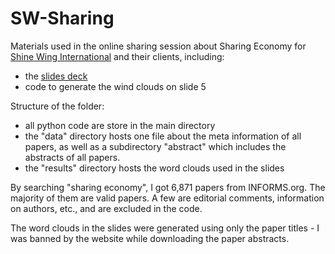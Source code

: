 # SW-Sharing


Materials used in the online sharing session about Sharing Economy for <a href="
http://www.shinewinginternational.com" target="_blank">Shine Wing International</a> and their clients, including:

* the [slides deck](SW-DaiYao-SE_20211202.pdf)
* code to generate the wind clouds on slide 5

Structure of the folder:

* all python code are store in the main directory
* the "data" directory hosts one file about the meta information of all papers, as well as a subdirectory "abstract" which includes the abstracts of all papers.
* the "results" directory hosts the word clouds used in the slides

By searching "sharing economy", I got 6,871 papers from INFORMS.org. The majority of them are valid papers. A few are editorial comments, information on authors, etc., and are excluded in the code.

The word clouds in the slides were generated using only the paper titles - I was banned by the website while downloading the paper abstracts.
